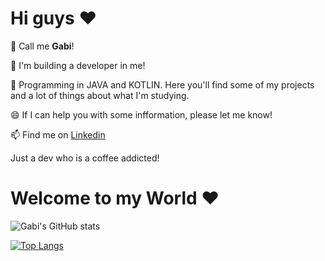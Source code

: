 <h1>Hi guys ♥</h1>

👯 Call me <b>Gabi</b>!

🔭 I'm building a developer in me!

🌱 Programming in JAVA and KOTLIN. Here you'll find some of my projects and a lot of things about what I'm studying.

😄 If I can help you with some infformation, please let me know!

📫 Find me on <a href= "https://www.linkedin.com/in/gabriela-da-costa-rodrigues-05688381/">Linkedin</a>

Just a dev who is a coffee addicted!

<h1>Welcome to my World ♥</h1>

![Gabi's GitHub stats](https://github-readme-stats.vercel.app/api?username=gabiircosta&count_private=true)

[![Top Langs](https://github-readme-stats.vercel.app/api/top-langs/?username=gabiircosta&layout=compact)](https://github.com/gabiircosta/github-readme-stats)
